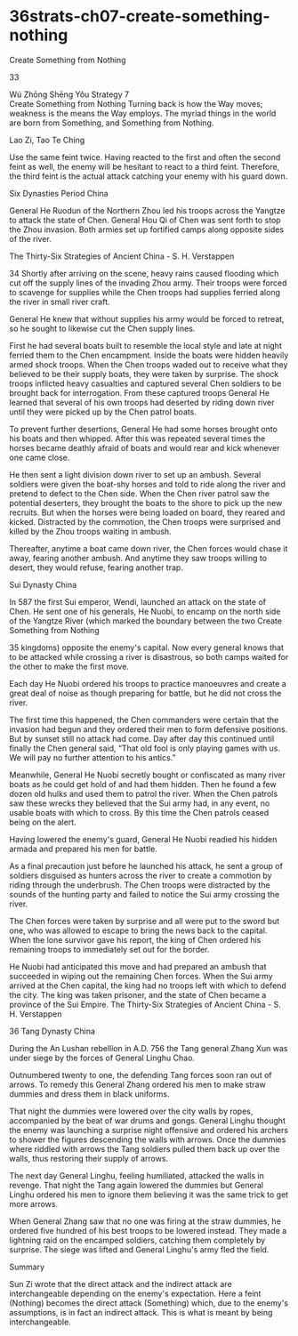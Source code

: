 # 36strats-ch07-create-something-nothing

Create Something from Nothing 
 
33 
 
Wú Zhōng Shēng Yǒu 
Strategy 7                                                    
Create Something from Nothing 
Turning back is how the Way moves; weakness is the means 
the Way employs. The myriad things in the world are born 
from Something, and Something from Nothing. 
 
Lao Zi, Tao Te Ching 
 
Use the same feint twice. Having reacted to the first and often the 
second feint as well, the enemy will be hesitant to react to a third feint. 
Therefore, the third feint is the actual attack catching your enemy with 
his guard down. 
 
Six Dynasties Period China 
 
General He Ruodun of the Northern Zhou led his troops across the 
Yangtze to attack the state of Chen. General Hou Qi of Chen was sent 
forth to stop the Zhou invasion. Both armies set up fortified camps 
along opposite sides of the river. 
 
The Thirty-Six Strategies of Ancient China - S. H. Verstappen 
 
34 
Shortly after arriving on the scene, heavy rains caused flooding which 
cut off the supply lines of the invading Zhou army. Their troops were 
forced to scavenge for supplies while the Chen troops had supplies 
ferried along the river in small river craft. 
 
General He knew that without supplies his army would be forced to 
retreat, so he sought to likewise cut the Chen supply lines.  
 
First he had several boats built to resemble the local style and late at 
night ferried them to the Chen encampment. Inside the boats were 
hidden heavily armed shock troops. When the Chen troops waded out 
to receive what they believed to be their supply boats, they were taken 
by surprise. The shock troops inflicted heavy casualties and captured 
several Chen soldiers to be brought back for interrogation. From these 
captured troops General He learned that several of his own troops had 
deserted by riding down river until they were picked up by the Chen 
patrol boats. 
 
To prevent further desertions, General He had some horses brought 
onto his boats and then whipped. After this was repeated several times 
the horses became deathly afraid of boats and would rear and kick 
whenever one came close.  
 
He then sent a light division down river to set up an ambush. Several 
soldiers were given the boat-shy horses and told to ride along the river 
and pretend to defect to the Chen side. When the Chen river patrol saw 
the potential deserters, they brought the boats to the shore to pick up 
the new recruits. But when the horses were being loaded on board, they 
reared and kicked. Distracted by the commotion, the Chen troops were 
surprised and killed by the Zhou troops waiting in ambush.  
 
Thereafter, anytime a boat came down river, the Chen forces would 
chase it away, fearing another ambush. And anytime they saw troops 
willing to desert, they would refuse, fearing another trap. 
 
Sui Dynasty China 
 
In 587 the first Sui emperor, Wendi, launched an attack on the state of 
Chen. He sent one of his generals, He Nuobi, to encamp on the north 
side of the Yangtze River (which marked the boundary between the two 
Create Something from Nothing 
 
35 
kingdoms) opposite the enemy's capital. Now every general knows that 
to be attacked while crossing a river is disastrous, so both camps waited 
for the other to make the first move. 
  
Each day He Nuobi ordered his troops to practice manoeuvres and 
create a great deal of noise as though preparing for battle, but he did not 
cross the river.  
 
The first time this happened, the Chen commanders were certain that 
the invasion had begun and they ordered their men to form defensive 
positions. But by sunset still no attack had come. Day after day this 
continued until finally the Chen general said, “That old fool is only 
playing games with us. We will pay no further attention to his antics." 
 
Meanwhile, General He Nuobi secretly bought or confiscated as many 
river boats as he could get hold of and had them hidden. Then he found 
a few dozen old hulks and used them to patrol the river. When the Chen 
patrols saw these wrecks they believed that the Sui army had, in any 
event, no usable boats with which to cross. By this time the Chen 
patrols ceased being on the alert.  
 
Having lowered the enemy's guard, General He Nuobi readied his 
hidden armada and prepared his men for battle. 
 
As a final precaution just before he launched his attack, he sent a group 
of soldiers disguised as hunters across the river to create a commotion 
by riding through the underbrush. The Chen troops were distracted by 
the sounds of the hunting party and failed to notice the Sui army 
crossing the river. 
 
The Chen forces were taken by surprise and all were put to the sword 
but one, who was allowed to escape to bring the news back to the 
capital. When the lone survivor gave his report, the king of Chen 
ordered his remaining troops to immediately set out for the border. 
 
He Nuobi had anticipated this move and had prepared an ambush that 
succeeded in wiping out the remaining Chen forces. When the Sui army 
arrived at the Chen capital, the king had no troops left with which to 
defend the city. The king was taken prisoner, and the state of Chen 
became a province of the Sui Empire. 
The Thirty-Six Strategies of Ancient China - S. H. Verstappen 
 
36 
Tang Dynasty China 
 
During the An Lushan rebellion in A.D. 756 the Tang general Zhang 
Xun was under siege by the forces of General Linghu Chao.  
 
Outnumbered twenty to one, the defending Tang forces soon ran out of 
arrows. To remedy this General Zhang ordered his men to make straw 
dummies and dress them in black uniforms. 
 
That night the dummies were lowered over the city walls by ropes, 
accompanied by the beat of war drums and gongs. General Linghu 
thought the enemy was launching a surprise night offensive and 
ordered his archers to shower the figures descending the walls with 
arrows. Once the dummies where riddled with arrows the Tang soldiers 
pulled them back up over the walls, thus restoring their supply of 
arrows. 
 
The next day General Linghu, feeling humiliated, attacked the walls in 
revenge. That night the Tang again lowered the dummies but General 
Linghu ordered his men to ignore them believing it was the same trick 
to get more arrows.  
 
When General Zhang saw that no one was firing at the straw dummies, 
he ordered five hundred of his best troops to be lowered instead. They 
made a lightning raid on the encamped soldiers, catching them 
completely by surprise. The siege was lifted and General Linghu's army 
fled the field. 
 
Summary 
  
Sun Zi wrote that the direct attack and the indirect attack are 
interchangeable depending on the enemy's expectation. Here a feint 
(Nothing) becomes the direct attack (Something) which, due to the 
enemy's assumptions, is in fact an indirect attack. This is what is meant 
by being interchangeable. 
